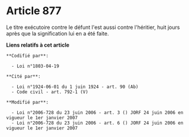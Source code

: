 # Article 877

Le titre exécutoire contre le défunt l'est aussi contre l'héritier, huit jours après que la signification lui en a été faite.

**Liens relatifs à cet article**

	**Codifié par**:

	  - Loi n°1803-04-19

	**Cité par**:

	  - Loi n°1924-06-01 du 1 juin 1924 - art. 90 (Ab)
	  - Code civil - art. 792-1 (V)

	**Modifié par**:

	  - Loi n°2006-728 du 23 juin 2006 - art. 3 () JORF 24 juin 2006 en vigueur le 1er janvier 2007
	  - Loi n°2006-728 du 23 juin 2006 - art. 6 () JORF 24 juin 2006 en vigueur le 1er janvier 2007
